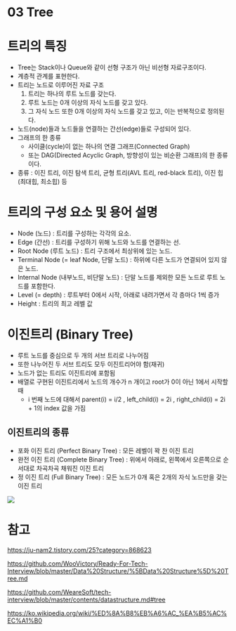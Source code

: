 # 03 Tree

# 트리의 특징

- Tree는 Stack이나 Queue와 같이 선형 구조가 아닌 비선형 자료구조이다.
- 계층적 관계를 표현한다.
- 트리는 노드로 이루어진 자료 구조
  1. 트리는 하나의 루트 노드를 갖는다.
  2. 루트 노드는 0개 이상의 자식 노드를 갖고 있다.
  3. 그 자식 노드 또한 0개 이상의 자식 노드를 갖고 있고, 이는 반복적으로 정의된다.
- 노드(node)들과 노드들을 연결하는 간선(edge)들로 구성되어 있다.
- 그래프의 한 종류
  - 사이클(cycle)이 없는 하나의 연결 그래프(Connected Graph)
  - 또는 DAG(Directed Acyclic Graph, 방향성이 있는 비순환 그래프)의 한 종류 이다.
- 종류 : 이진 트리, 이진 탐색 트리, 균형 트리(AVL 트리, red-black 트리), 이진 힙(최대힙, 최소힙) 등

# 트리의 구성 요소 및 용어 설명

- Node (노드) : 트리를 구성하는 각각의 요소.
- Edge (간선) : 트리를 구성하기 위해 노드와 노드를 연결하는 선.
- Root Node (루트 노드) : 트리 구조에서 최상위에 있는 노드.
- Terminal Node (= leaf Node, 단말 노드) : 하위에 다른 노드가 연결되어 있지 않은 노드.
- Internal Node (내부노드, 비단말 노드) : 단말 노드를 제외한 모든 노드로 루트 노드를 포함한다.
- Level (= depth) : 루트부터 0에서 시작, 아래로 내려가면서 각 층마다 1씩 증가
- Height : 트리의 최고 레벨 값

# 이진트리 (Binary Tree)

- 루트 노드를 중심으로 두 개의 서브 트리로 나누어짐
- 또한 나누어진 두 서브 트리도 모두 이진트리어야 함(재귀)
- 노드가 없는 트리도 이진트리에 포함됨
- 배열로 구현된 이진트리에서 노드의 개수가 n 개이고 root가 0이 아닌 1에서 시작할 때 
  - i 번째 노드에 대해서 parent(i) = i/2 , left_child(i) = 2i , right_child(i) = 2i + 1의 index 값을 가짐

## 이진트리의 종류

- 포화 이진 트리 (Perfect Binary Tree) : 모든 레벨이 꽉 찬 이진 트리
- 완전 이진 트리 (Complete Binary Tree) : 위에서 아래로, 왼쪽에서 오른쪽으로 순서대로 차곡차곡 채워진 이진 트리
- 정 이진 트리 (Full Binary Tree) : 모든 노드가 0개 혹은 2개의 자식 노드만을 갖는 이진 트리

![](https://media.vlpt.us/images/jaeyunn_15/post/9ac8d1d3-2ca2-4659-9242-d8e977e0cda2/image.png)

# 참고

https://ju-nam2.tistory.com/25?category=868623

https://github.com/WooVictory/Ready-For-Tech-Interview/blob/master/Data%20Structure/%5BData%20Structure%5D%20Tree.md

https://github.com/WeareSoft/tech-interview/blob/master/contents/datastructure.md#tree

https://ko.wikipedia.org/wiki/%ED%8A%B8%EB%A6%AC_%EA%B5%AC%EC%A1%B0



